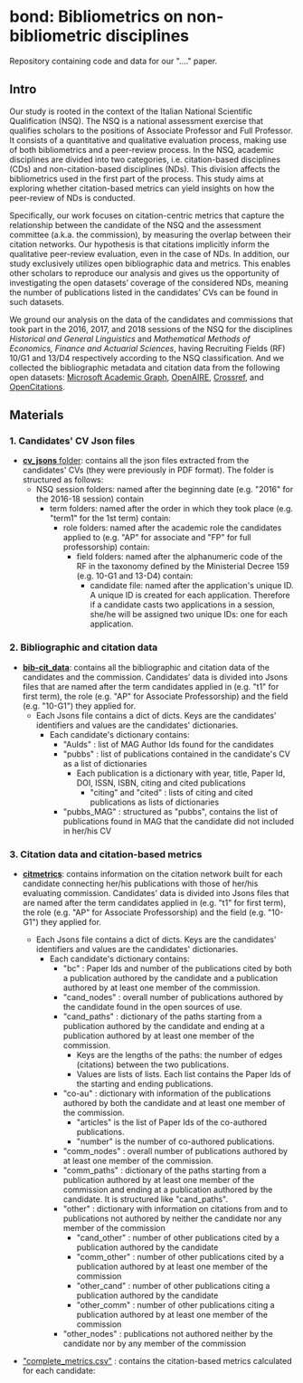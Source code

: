 # bond: Bibliometrics on non-bibliometric disciplines

Repository containing code and data for our "...." paper.

## Intro

Our study is rooted in the context of the Italian National Scientific Qualification (NSQ). The NSQ is a national assessment exercise that qualifies scholars to the positions of Associate Professor and Full Professor. It consists of a quantitative and qualitative evaluation process, making use of both bibliometrics and a peer-review process. In the NSQ, academic disciplines are divided into two categories, i.e. citation-based disciplines (CDs) and non-citation-based disciplines (NDs). This division affects the bibliometrics used in the first part of the process. This study aims at exploring whether citation-based metrics can yield insights on how the peer-review of NDs is conducted.

Specifically, our work focuses on citation-centric metrics that capture the relationship between the candidate of the NSQ and the assessment committee (a.k.a. the commission), by measuring the overlap between their citation networks. Our hypothesis is that citations implicitly inform the qualitative peer-review evaluation, even in the case of NDs. In addition, our study exclusively utilizes open bibliographic data and metrics. This enables other scholars to reproduce our analysis and gives us the opportunity of investigating the open datasets’ coverage of the considered NDs, meaning the number of publications listed in the candidates’ CVs can be found in such datasets.

We ground our analysis on the data of the candidates and commissions that took part in the 2016, 2017, and 2018 sessions of the NSQ for the disciplines *Historical and General Linguistics* and *Mathematical Methods of Economics, Finance and Actuarial Sciences*, having Recruiting Fields (RF) 10/G1 and 13/D4 respectively according to the NSQ classification. And we collected the bibliographic metadata and citation data from the following open datasets: [Microsoft Academic Graph](https://www.microsoft.com/en-us/research/project/microsoft-academic-graph/), [OpenAIRE](https://www.openaire.eu/), [Crossref](https://www.crossref.org/), and [OpenCitations](https://opencitations.net/).

## Materials

### 1. Candidates' CV Json files

- [**cv_jsons** folder](https://github.com/sosgang/bond/tree/main/cv_jsons): contains all the json files extracted from the candidates' CVs (they were previously in PDF format). The folder is structured as follows:
  - NSQ session folders: named after the beginning date (e.g. "2016" for the 2016-18 session) contain
    - term folders: named after the order in which they took place (e.g. "term1" for the 1st term) contain:
      - role folders: named after the academic role the candidates applied to (e.g. "AP" for associate and "FP" for full professorship) contain:
        - field folders: named after the alphanumeric code of the RF in the taxonomy defined by the Ministerial Decree 159 (e.g. 10-G1 and 13-D4) contain:
          - candidate file: named after the application's unique ID. A unique ID is created for each application. Therefore if a candidate casts two applications in a session, she/he will be assigned two unique IDs: one for each application.
 
 
### 2. Bibliographic and citation data

- [**bib-cit_data**](https://github.com/sosgang/bond/tree/main/bib-cit_data): contains all the bibliographic and citation data of the candidates and the commission. Candidates' data is divided into Jsons files that are named after the term candidates applied in (e.g. "t1" for first term), the role (e.g. "AP" for Associate Professorship) and the field (e.g. "10-G1") they applied for.
  - Each Jsons file contains a dict of dicts. Keys are the candidates' identifiers and values are the candidates' dictionaries.
    - Each candidate's dictionary contains:
      - "AuIds" : list of MAG Author Ids found for the candidates
      - "pubbs" : list of publications contained in the candidate's CV as a list of dictionaries
        - Each publication is a dictionary with year, title, Paper Id, DOI, ISSN, ISBN, citing and cited publications
          - "citing" and "cited" : lists of citing and cited publications as lists of dictionaries
      - "pubbs_MAG" : structured as "pubbs", contains the list of publications found in MAG that the candidate did not included in her/his CV


### 3. Citation data and citation-based metrics
  
- [**citmetrics**](https://github.com/sosgang/bond/tree/main/citmetrics): contains information on the citation network built for each candidate connecting her/his publications with those of her/his evaluating commission. Candidates' data is divided into Jsons files that are named after the term candidates applied in (e.g. "t1" for first term), the role (e.g. "AP" for Associate Professorship) and the field (e.g. "10-G1") they applied for.
  - Each Jsons file contains a dict of dicts. Keys are the candidates' identifiers and values are the candidates' dictionaries.
    - Each candidate's dictionary contains:
      - "bc" : Paper Ids and number of the publications cited by both a publication authored by the candidate and a publication authored by at least one member of the commission.
      - "cand_nodes" : overall number of publications authored by the candidate found in the open sources of use.
      - "cand_paths" : dictionary of the paths starting from a publication authored by the candidate and ending at a publication authored by at least one member of the commission.
        - Keys are the lengths of the paths: the number of edges (citations) between the two publications.
        - Values are lists of lists. Each list contains the Paper Ids of the starting and ending publications.
      - "co-au" : dictionary with information of the publications authored by both the candidate and at least one member of the commission.
        - "articles" is the list of Paper Ids of the co-authored publications.
        - "number" is the number of co-authored publications.
      - "comm_nodes" : overall number of publications authored by at least one member of the commission.
      - "comm_paths" : dictionary of the paths starting from a publication authored by at least one member of the commission and ending at a publication authored by the candidate. It is structured like "cand_paths".
      - "other" : dictionary with information on citations from and to publications not authored by neither the candidate nor any member of the commission
        - "cand_other" : number of other publications cited by a publication authored by the candidate
        - "comm_other" : number of other publications cited by a publication authored by at least one member of the commission
        - "other_cand" : number of other publications citing a publication authored by the candidate
        - "other_comm" : number of other publications citing a publication authored by at least one member of the commission
      - "other_nodes" : publications not authored neither by the candidate nor by any member of the commission
      
- ["complete_metrics.csv"](https://github.com/sosgang/bond/blob/main/complete_metrics.csv) : contains the citation-based metrics calculated for each candidate:



